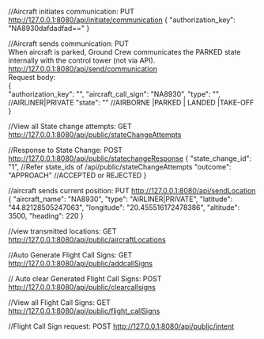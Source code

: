 //Aircraft initiates communication: PUT
http://127.0.0.1:8080/api/initiate/communication
{
  "authorization_key": "NA8930dafdadfad=="
}

//Aircraft sends communication: PUT
<br />
When aircraft is parked, Ground Crew communicates the PARKED state internally with the control tower (not via API).
<br />
http://127.0.0.1:8080/api/send/communication
<br />
Request body:
<br />
{
<br />
"authorization_key": "",
"aircraft_call_sign": "NA8930",
"type": "", //AIRLINER|PRIVATE
"state": "" //AIRBORNE |PARKED | LANDED |TAKE-OFF
<br />
}


//View all State change attempts: GET
http://127.0.0.1:8080/api/public/stateChangeAttempts

//Response to State Change: POST
http://127.0.0.1:8080/api/public/statechangeResponse
{
"state_change_id": "1", //Refer state_ids of /api/public/stateChangeAttempts
"outcome": "APPROACH" //ACCEPTED or REJECTED
}

//aircraft sends current position: PUT
http://127.0.0.1:8080/api/sendLocation
{
"aircraft_name": "NA8930",
"type": "AIRLINER|PRIVATE",
"latitude": "44.82128505247063",
"longitude": "20.455516172478386",
"altitude": 3500,
"heading": 220
}

//view transmitted locations: GET
http://127.0.0.1:8080/api/public/aircraftLocations


//Auto Generate Flight Call Signs: GET
http://127.0.0.1:8080/api/public/addcallSigns

// Auto clear Generated Flight Call Signs: POST
http://127.0.0.1:8080/api/public/clearcallsigns

//View all Flight Call Signs: GET
http://127.0.0.1:8080/api/public/flight_callSigns

//Flight Call Sign request: POST
http://127.0.0.1:8080/api/public/intent
